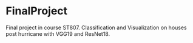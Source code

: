 # FinalProject

Final project in course ST807.
Classification and Visualization on houses post hurricane with VGG19 and ResNet18.
